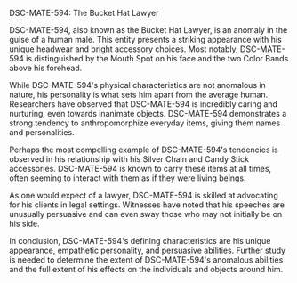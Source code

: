 DSC-MATE-594: The Bucket Hat Lawyer

DSC-MATE-594, also known as the Bucket Hat Lawyer, is an anomaly in the guise of a human male. This entity presents a striking appearance with his unique headwear and bright accessory choices. Most notably, DSC-MATE-594 is distinguished by the Mouth Spot on his face and the two Color Bands above his forehead. 

While DSC-MATE-594's physical characteristics are not anomalous in nature, his personality is what sets him apart from the average human. Researchers have observed that DSC-MATE-594 is incredibly caring and nurturing, even towards inanimate objects. DSC-MATE-594 demonstrates a strong tendency to anthropomorphize everyday items, giving them names and personalities. 

Perhaps the most compelling example of DSC-MATE-594's tendencies is observed in his relationship with his Silver Chain and Candy Stick accessories. DSC-MATE-594 is known to carry these items at all times, often seeming to interact with them as if they were living beings. 

As one would expect of a lawyer, DSC-MATE-594 is skilled at advocating for his clients in legal settings. Witnesses have noted that his speeches are unusually persuasive and can even sway those who may not initially be on his side. 

In conclusion, DSC-MATE-594's defining characteristics are his unique appearance, empathetic personality, and persuasive abilities. Further study is needed to determine the extent of DSC-MATE-594's anomalous abilities and the full extent of his effects on the individuals and objects around him.